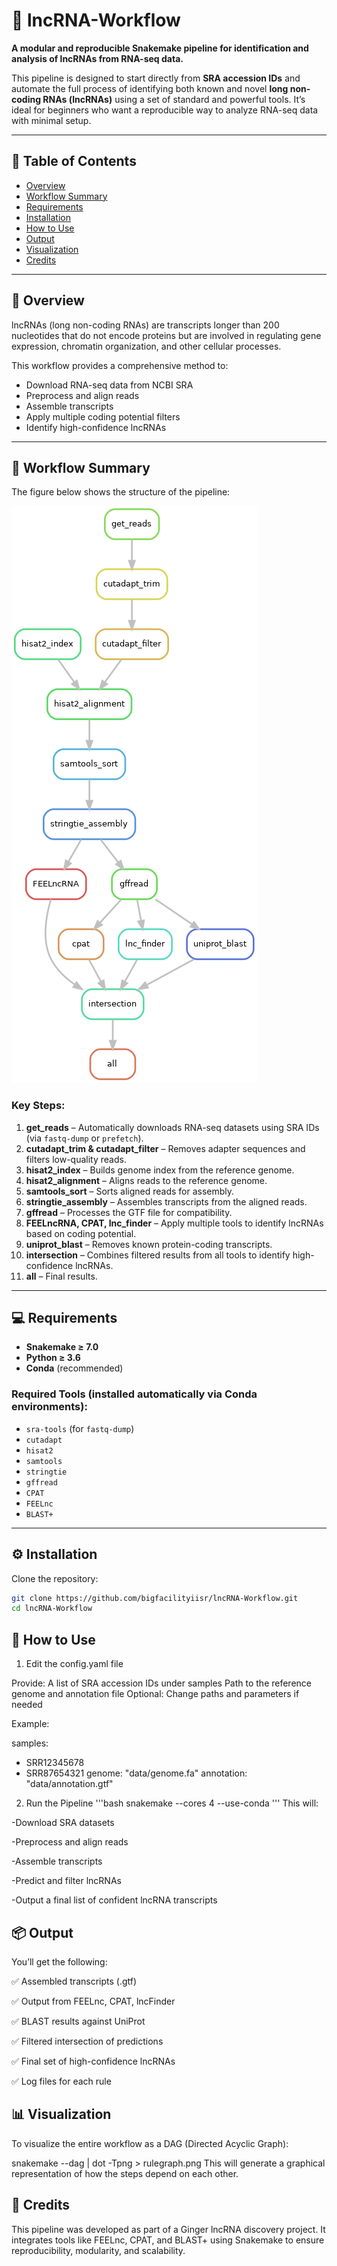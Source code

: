 # 🧬 lncRNA-Workflow

**A modular and reproducible Snakemake pipeline for identification and analysis of lncRNAs from RNA-seq data.**

This pipeline is designed to start directly from **SRA accession IDs** and automate the full process of identifying both known and novel **long non-coding RNAs (lncRNAs)** using a set of standard and powerful tools. It’s ideal for beginners who want a reproducible way to analyze RNA-seq data with minimal setup.

---

## 🧾 Table of Contents

- [Overview](#overview)
- [Workflow Summary](#workflow-summary)
- [Requirements](#requirements)
- [Installation](#installation)
- [How to Use](#how-to-use)
- [Output](#output)
- [Visualization](#visualization)
- [Credits](#credits)

---

## 📖 Overview

lncRNAs (long non-coding RNAs) are transcripts longer than 200 nucleotides that do not encode proteins but are involved in regulating gene expression, chromatin organization, and other cellular processes. 

This workflow provides a comprehensive method to:
- Download RNA-seq data from NCBI SRA
- Preprocess and align reads
- Assemble transcripts
- Apply multiple coding potential filters
- Identify high-confidence lncRNAs

---

## 🔁 Workflow Summary

The figure below shows the structure of the pipeline:

![Workflow Graph](rulegraph.png)

### Key Steps:

1. **get_reads** – Automatically downloads RNA-seq datasets using SRA IDs (via `fastq-dump` or `prefetch`).
2. **cutadapt_trim & cutadapt_filter** – Removes adapter sequences and filters low-quality reads.
3. **hisat2_index** – Builds genome index from the reference genome.
4. **hisat2_alignment** – Aligns reads to the reference genome.
5. **samtools_sort** – Sorts aligned reads for assembly.
6. **stringtie_assembly** – Assembles transcripts from the aligned reads.
7. **gffread** – Processes the GTF file for compatibility.
8. **FEELncRNA, CPAT, lnc_finder** – Apply multiple tools to identify lncRNAs based on coding potential.
9. **uniprot_blast** – Removes known protein-coding transcripts.
10. **intersection** – Combines filtered results from all tools to identify high-confidence lncRNAs.
11. **all** – Final results.

---

## 💻 Requirements

- **Snakemake ≥ 7.0**
- **Python ≥ 3.6**
- **Conda** (recommended)

### Required Tools (installed automatically via Conda environments):
- `sra-tools` (for `fastq-dump`)
- `cutadapt`
- `hisat2`
- `samtools`
- `stringtie`
- `gffread`
- `CPAT`
- `FEELnc`
- `BLAST+`

---

## ⚙️ Installation

Clone the repository:

```bash
git clone https://github.com/bigfacilityiisr/lncRNA-Workflow.git
cd lncRNA-Workflow
```

## 🚀 How to Use

1. Edit the config.yaml file

Provide:
A list of SRA accession IDs under samples
Path to the reference genome and annotation file
Optional: Change paths and parameters if needed

Example:

samples:
  - SRR12345678
  - SRR87654321
genome: "data/genome.fa"
annotation: "data/annotation.gtf"

2. Run the Pipeline
'''bash
snakemake --cores 4 --use-conda
'''
This will:

-Download SRA datasets

-Preprocess and align reads

-Assemble transcripts

-Predict and filter lncRNAs

-Output a final list of confident lncRNA transcripts

## 📦 Output
You’ll get the following:

✅ Assembled transcripts (.gtf)

✅ Output from FEELnc, CPAT, lncFinder

✅ BLAST results against UniProt

✅ Filtered intersection of predictions

✅ Final set of high-confidence lncRNAs

✅ Log files for each rule

## 📊 Visualization
To visualize the entire workflow as a DAG (Directed Acyclic Graph):

snakemake --dag | dot -Tpng > rulegraph.png
This will generate a graphical representation of how the steps depend on each other.

## 🙏 Credits
This pipeline was developed as part of a Ginger lncRNA discovery project. It integrates tools like FEELnc, CPAT, and BLAST+ using Snakemake to ensure reproducibility, modularity, and scalability.
